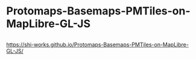 # Protomaps-Basemaps-PMTiles-on-MapLibre-GL-JS
##
https://shi-works.github.io/Protomaps-Basemaps-PMTiles-on-MapLibre-GL-JS/
